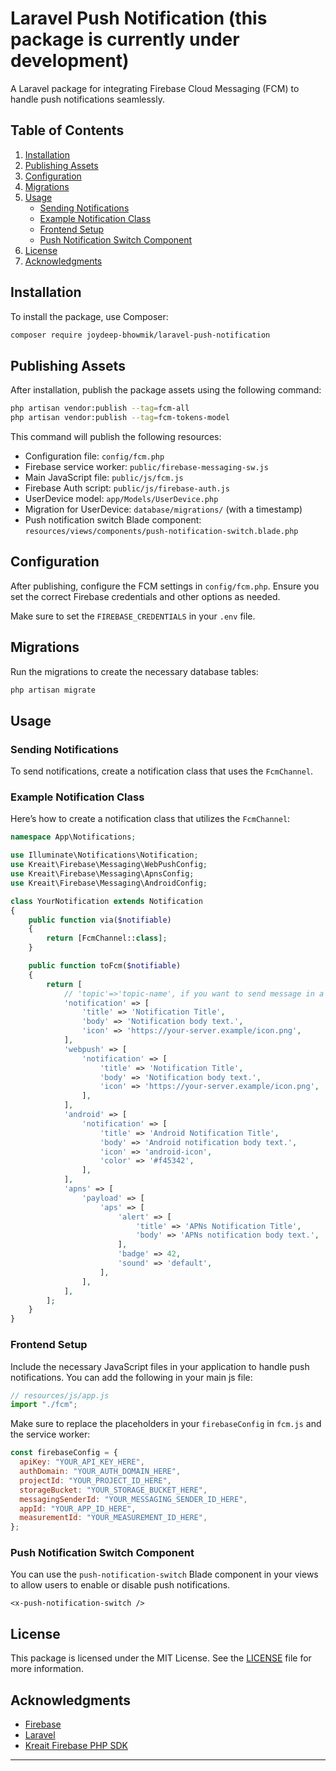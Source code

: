 # Laravel Push Notification (this package is currently under development)

A Laravel package for integrating Firebase Cloud Messaging (FCM) to handle push notifications seamlessly.

## Table of Contents

1. [Installation](#installation)
2. [Publishing Assets](#publishing-assets)
3. [Configuration](#configuration)
4. [Migrations](#migrations)
5. [Usage](#usage)
   - [Sending Notifications](#sending-notifications)
   - [Example Notification Class](#example-notification-class)
   - [Frontend Setup](#frontend-setup)
   - [Push Notification Switch Component](#push-notification-switch-component)
6. [License](#license)
7. [Acknowledgments](#acknowledgments)

## Installation

To install the package, use Composer:

```bash
composer require joydeep-bhowmik/laravel-push-notification
```

## Publishing Assets

After installation, publish the package assets using the following command:

```bash
php artisan vendor:publish --tag=fcm-all
php artisan vendor:publish --tag=fcm-tokens-model
```

This command will publish the following resources:

- Configuration file: `config/fcm.php`
- Firebase service worker: `public/firebase-messaging-sw.js`
- Main JavaScript file: `public/js/fcm.js`
- Firebase Auth script: `public/js/firebase-auth.js`
- UserDevice model: `app/Models/UserDevice.php`
- Migration for UserDevice: `database/migrations/` (with a timestamp)
- Push notification switch Blade component: `resources/views/components/push-notification-switch.blade.php`

## Configuration

After publishing, configure the FCM settings in `config/fcm.php`. Ensure you set the correct Firebase credentials and other options as needed.

Make sure to set the `FIREBASE_CREDENTIALS` in your `.env` file.

## Migrations

Run the migrations to create the necessary database tables:

```bash
php artisan migrate
```

## Usage

### Sending Notifications

To send notifications, create a notification class that uses the `FcmChannel`.

### Example Notification Class

Here’s how to create a notification class that utilizes the `FcmChannel`:

```php
namespace App\Notifications;

use Illuminate\Notifications\Notification;
use Kreait\Firebase\Messaging\WebPushConfig;
use Kreait\Firebase\Messaging\ApnsConfig;
use Kreait\Firebase\Messaging\AndroidConfig;

class YourNotification extends Notification
{
    public function via($notifiable)
    {
        return [FcmChannel::class];
    }

    public function toFcm($notifiable)
    {
        return [
            // 'topic'=>'topic-name', if you want to send message in a topic
            'notification' => [
                'title' => 'Notification Title',
                'body' => 'Notification body text.',
                'icon' => 'https://your-server.example/icon.png',
            ],
            'webpush' => [
                'notification' => [
                    'title' => 'Notification Title',
                    'body' => 'Notification body text.',
                    'icon' => 'https://your-server.example/icon.png',
                ],
            ],
            'android' => [
                'notification' => [
                    'title' => 'Android Notification Title',
                    'body' => 'Android notification body text.',
                    'icon' => 'android-icon',
                    'color' => '#f45342',
                ],
            ],
            'apns' => [
                'payload' => [
                    'aps' => [
                        'alert' => [
                            'title' => 'APNs Notification Title',
                            'body' => 'APNs notification body text.',
                        ],
                        'badge' => 42,
                        'sound' => 'default',
                    ],
                ],
            ],
        ];
    }
}
```

### Frontend Setup

Include the necessary JavaScript files in your application to handle push notifications. You can add the following in your main js file:

```js
// resources/js/app.js
import "./fcm";
```

Make sure to replace the placeholders in your `firebaseConfig` in `fcm.js` and the service worker:

```javascript
const firebaseConfig = {
  apiKey: "YOUR_API_KEY_HERE",
  authDomain: "YOUR_AUTH_DOMAIN_HERE",
  projectId: "YOUR_PROJECT_ID_HERE",
  storageBucket: "YOUR_STORAGE_BUCKET_HERE",
  messagingSenderId: "YOUR_MESSAGING_SENDER_ID_HERE",
  appId: "YOUR_APP_ID_HERE",
  measurementId: "YOUR_MEASUREMENT_ID_HERE",
};
```

### Push Notification Switch Component

You can use the `push-notification-switch` Blade component in your views to allow users to enable or disable push notifications.

```blade
<x-push-notification-switch />
```

## License

This package is licensed under the MIT License. See the [LICENSE](LICENSE) file for more information.

## Acknowledgments

- [Firebase](https://firebase.google.com/)
- [Laravel](https://laravel.com/)
- [Kreait Firebase PHP SDK](https://firebase-php.readthedocs.io/)

---

